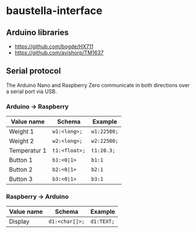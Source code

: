 # baustella-interface

## Arduino libraries
- https://github.com/bogde/HX711
- https://github.com/avishorp/TM1637

## Serial protocol
The Arduino Nano and Raspberry Zero communicate in both directions over a serial port via USB.

### Arduino -> Raspberry
| Value name | Schema | Example |
| --- | --- | --- |
| Weight 1 | `w1:<long>;` | `w1:22500;` |
| Weight 2 | `w2:<long>;` | `w2:22500;` |
| Temperatur 1 | `t1:<float>;` | `t1:20.3;` |
| Button 1 | `b1:<0\|1>` | `b1:1` |
| Button 2 | `b2:<0\|1>` | `b2:1` |
| Button 3 | `b3:<0\|1>` | `b3:1` |

### Raspberry -> Arduino
| Value name | Schema | Example |
| --- | --- | --- |
| Display | `d1:<char[]>;` | `d1:TEXT;` |
